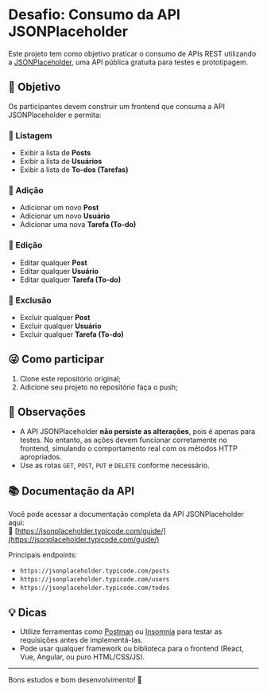 # Desafio: Consumo da API JSONPlaceholder

Este projeto tem como objetivo praticar o consumo de APIs REST utilizando a [JSONPlaceholder](https://jsonplaceholder.typicode.com/), uma API pública gratuita para testes e prototipagem.

## 🎯 Objetivo

Os participantes devem construir um frontend que consuma a API JSONPlaceholder e permita:

### 🔹 Listagem
- Exibir a lista de **Posts**
- Exibir a lista de **Usuários**
- Exibir a lista de **To-dos (Tarefas)**

### 🔹 Adição
- Adicionar um novo **Post**
- Adicionar um novo **Usuário**
- Adicionar uma nova **Tarefa (To-do)**

### 🔹 Edição
- Editar qualquer **Post**
- Editar qualquer **Usuário**
- Editar qualquer **Tarefa (To-do)**

### 🔹 Exclusão
- Excluir qualquer **Post**
- Excluir qualquer **Usuário**
- Excluir qualquer **Tarefa (To-do)**

## 😜 Como participar

1. Clone este repositório original;
2. Adicione seu projeto no repositório faça o push;

## 📌 Observações
- A API JSONPlaceholder **não persiste as alterações**, pois é apenas para testes. No entanto, as ações devem funcionar corretamente no frontend, simulando o comportamento real com os métodos HTTP apropriados.
- Use as rotas `GET`, `POST`, `PUT` e `DELETE` conforme necessário.

## 📚 Documentação da API

Você pode acessar a documentação completa da API JSONPlaceholder aqui:  
🔗 [https://jsonplaceholder.typicode.com/guide/](https://jsonplaceholder.typicode.com/guide/)

Principais endpoints:
- `https://jsonplaceholder.typicode.com/posts`
- `https://jsonplaceholder.typicode.com/users`
- `https://jsonplaceholder.typicode.com/todos`

## 💡 Dicas
- Utilize ferramentas como [Postman](https://www.postman.com/) ou [Insomnia](https://insomnia.rest/) para testar as requisições antes de implementá-las.
- Pode usar qualquer framework ou biblioteca para o frontend (React, Vue, Angular, ou puro HTML/CSS/JS).

---

Bons estudos e bom desenvolvimento! 🚀
